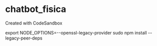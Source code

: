 # chatbot_fisica
Created with CodeSandbox

export NODE_OPTIONS=--openssl-legacy-provider
sudo npm install --legacy-peer-deps